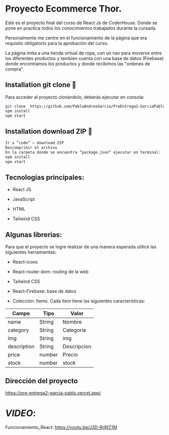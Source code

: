 # Proyecto Ecommerce Thor.

Este es el proyecto final del curso de React Js de CoderHouse. Donde se pone en practica todos los conocimientos trabajados durante la cursada. 

Personalmente me centre en el funcionamiento de la página que era requisito obligatorio para la aprobación del curso.

La página imita a una tienda virtual de ropa, con un nav para moverse entre los diferentes productos y tambien cuenta con una base de datos (Firebase) donde encontramos los productos y donde recibimos las "ordenes de compra".

## Installation git clone 🔧

Para acceder al proyecto clonándolo, deberás ejecutar en consola: 
```sh
git clone  https://github.com/PabloAndresGarcia/PreEntrega2-GarciaPablo
npm install 
npm start
```
## Installation download ZIP 🔧
```sh
Ir a “code” > download ZIP
Descomprimir el archivo
En la carpeta donde se encuentra “package.json” ejecutar en terminal: 
npm install
npm start
```

## Tecnologías principales:

- React JS

- JavaScript

- HTML

- Tailwind CSS


## Algunas librerias:

Para que el proyecto se logre realizar de una manera esperada utilicé las siguientes herramientas:

- React-icons

- React-router-dom: routing de la web

- Tailwind CSS

- React-Firebase: base de datos

- Colección: Items. Cada item tiene las siguientes características:

|    Campo      |   Tipo        |   Valor       |
| ------------- | ------------- | ------------- |
|   name        |   String      |   Nombre      |
|   category    |   String      |   Categoría   |
|       img     |   String      |       img     |
| description   |   String      | Descripcion   |
|       price   |   number      |     Precio    |
|       stock   |   number      |       stock   |

## Dirección del proyecto

https://pre-entrega2-garcia-pablo.vercel.app/

# *VIDEO*:
Funcionamiento_React: https://youtu.be/J3D-Rr8fZ1M

